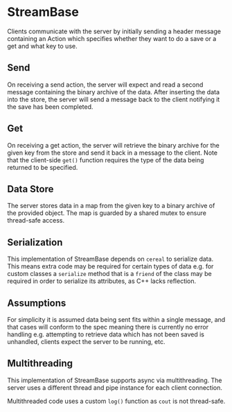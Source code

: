 # StreamBase

Clients communicate with the server by initially sending a header message containing an Action which specifies whether they want to do a save or a get and what key to use.

## Send
On receiving a send action, the server will expect and read a second message containing the binary archive of the data.
After inserting the data into the store, the server will send a message back to the client notifying it the save has been completed.

## Get
On receiving a get action, the server will retrieve the binary archive for the given key from the store and send it back in a message to the client.
Note that the client-side `get()` function requires the type of the data being returned to be specified.

## Data Store
The server stores data in a map from the given key to a binary archive of the provided object.
The map is guarded by a shared mutex to ensure thread-safe access.

## Serialization

This implementation of StreamBase depends on `cereal` to serialize data.
This means extra code may be required for certain types of data
e.g. for custom classes a `serialize` method that is a `friend` of the class may be required in order to serialize its attributes, as C++ lacks reflection.

## Assumptions

For simplicity it is assumed data being sent fits within a single message, and that cases will conform to the spec meaning there is currently no error handling
e.g. attempting to retrieve data which has not been saved is unhandled, clients expect the server to be running, etc.

## Multithreading

This implementation of StreamBase supports async via multithreading. The server uses a different thread and pipe instance for each client connection.

Multithreaded code uses a custom `log()` function as `cout` is not thread-safe.
